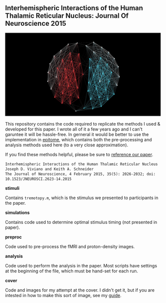 Interhemispheric Interactions of the Human Thalamic Reticular Nucleus: Journal Of Neuroscience 2015
---------------------------------------------------------------------------------------------------

![Interhemispheric Interactions of the Human Thalamic Reticular Nucleus](cover/2015jneurosci-1600x800.jpg "Interhemispheric Interactions of the Human Thalamic Reticular Nucleus")

This repository contains the code required to replicate the methods I used & developed for this paper. I wrote all of it a few years ago and I can't garuntee it will be hassle-free. In gerneral it would be better to use the implementation in [epitome](https://github.com/josephdviviano/epitome), which contains both the pre-processing and analysis methods used here (to a very close approximation).

If you find these methods helpful, please be sure to [reference our paper](http://www.jneurosci.org/content/35/5/2026.short).

    Interhemispheric Interactions of the Human Thalamic Reticular Nucleus
    Joseph D. Viviano and Keith A. Schneider
    The Journal of Neuroscience, 4 February 2015, 35(5): 2026-2032; doi: 10.1523/JNEUROSCI.2623-14.2015

**stimuli**

Contains `tremotopy.m`, which is the stimulus we presented to participants in the paper.

**simulations**

Contains code used to determine optimal stimulus timing (not presented in paper).

**preproc**

Code used to pre-process the fMRI and proton-density images.

**analysis**

Code used to perform the analysis in the paper. Most scripts have settings at the beginning of the file, which must be hand-set for each run.

**cover**

Code and images for my attempt at the cover. I didn't get it, but if you are intested in how to make this sort of image, see my [guide](http://www.viviano.ca/writing/jneurosci-cover-tutorial/).

